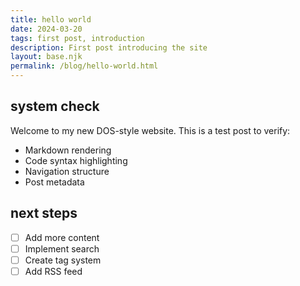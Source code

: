 ```yaml
---
title: hello world
date: 2024-03-20
tags: first post, introduction
description: First post introducing the site
layout: base.njk
permalink: /blog/hello-world.html
---
```


<section>

## system check
Welcome to my new DOS-style website. This is a test post to verify:

- Markdown rendering
- Code syntax highlighting
- Navigation structure
- Post metadata

</section>

<section>

## next steps
- [ ] Add more content
- [ ] Implement search
- [ ] Create tag system
- [ ] Add RSS feed

</section> 